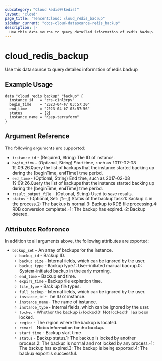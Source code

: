 ```yaml
---
subcategory: "Cloud Redis®(Redis)"
layout: "cloud"
page_title: "TencentCloud: cloud_redis_backup"
sidebar_current: "docs-cloud-datasource-redis_backup"
description: |-
  Use this data source to query detailed information of redis backup
---
```


# cloud_redis_backup

Use this data source to query detailed information of redis backup

## Example Usage

```hcl
data "cloud_redis_backup" "backup" {
  instance_id   = "crs-c1nl9rpv"
  begin_time    = "2023-04-07 03:57:30"
  end_time      = "2023-04-07 03:57:56"
  status        = [2]
  instance_name = "Keep-terraform"
}
```

## Argument Reference

The following arguments are supported:

* `instance_id` - (Required, String) The ID of instance.
* `begin_time` - (Optional, String) Start time, such as 2017-02-08 19:09:26.Query the list of backups that the instance started backing up during the [beginTime, endTime] time period.
* `end_time` - (Optional, String) End time, such as 2017-02-08 19:09:26.Query the list of backups that the instance started backing up during the [beginTime, endTime] time period.
* `result_output_file` - (Optional, String) Used to save results.
* `status` - (Optional, Set: [`Int`]) Status of the backup task:1: Backup is in the process.2: The backup is normal.3: Backup to RDB file processing.4: RDB conversion completed.-1: The backup has expired.-2: Backup deleted.

## Attributes Reference

In addition to all arguments above, the following attributes are exported:

* `backup_set` - An array of backups for the instance.
  * `backup_id` - Backup ID.
  * `backup_size` - Internal fields, which can be ignored by the user.
  * `backup_type` - Backup type.1: User-initiated manual backup.0: System-initiated backup in the early morning.
  * `end_time` - Backup end time.
  * `expire_time` - Backup file expiration time.
  * `file_type` - Back up file types.
  * `full_backup` - Internal fields, which can be ignored by the user.
  * `instance_id` - The ID of instance.
  * `instance_name` - The name of instance.
  * `instance_type` - Internal fields, which can be ignored by the user.
  * `locked` - Whether the backup is locked.0: Not locked.1: Has been locked.
  * `region` - The region where the backup is located.
  * `remark` - Notes information for the backup.
  * `start_time` - Backup start time.
  * `status` - Backup status.1: The backup is locked by another process.2: The backup is normal and not locked by any process.-1: The backup has expired.3: The backup is being exported.4: The backup export is successful.


